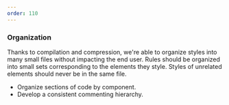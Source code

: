 ```yaml
---
order: 110
---
```


### Organization

Thanks to compilation and compression, we're able to organize styles into many small files without impacting the end user. Rules should be organized into small sets corresponding to the elements they style. Styles of unrelated elements should never be in the same file.

* Organize sections of code by component.
* Develop a consistent commenting hierarchy.